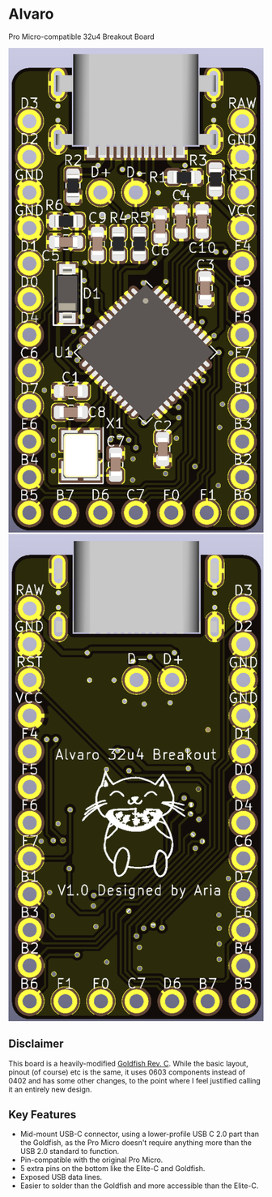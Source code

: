 # Alvaro
 Pro Micro-compatible 32u4 Breakout Board

![Alvaro Front Render](Hardware/Images/Render_Front.png) ![Alvaro Back Render](Hardware/Images/Render_Back.png)

## Disclaimer
This board is a heavily-modified [Goldfish Rev. C](https://github.com/staticintlucas/Goldfish). While the basic layout, pinout (of course) etc is the same, it uses 0603 components instead of 0402 and has some other changes, to the point where I feel justified calling it an entirely new design.

## Key Features
* Mid-mount USB-C connector, using a lower-profile USB C 2.0 part than the Goldfish, as the Pro Micro doesn't require anything more than the USB 2.0 standard to function.
* Pin-compatible with the original Pro Micro.
* 5 extra pins on the bottom like the Elite-C and Goldfish.
* Exposed USB data lines.
* Easier to solder than the Goldfish and more accessible than the Elite-C.